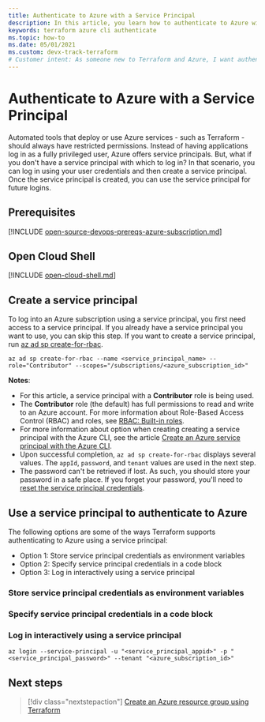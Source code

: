 ```yaml
---
title: Authenticate to Azure with a Service Principal
description: In this article, you learn how to authenticate to Azure with a Service Principal
keywords: terraform azure cli authenticate
ms.topic: how-to
ms.date: 05/01/2021
ms.custom: devx-track-terraform
# Customer intent: As someone new to Terraform and Azure, I want authenticate to Azure using a Service Principal.
---
```


# Authenticate to Azure with a Service Principal

Automated tools that deploy or use Azure services - such as Terraform - should always have restricted permissions. Instead of having applications log in as a fully privileged user, Azure offers service principals. But, what if you don't have a service principal with which to log in? In that scenario, you can log in using your user credentials and then create a service principal. Once the service principal is created, you can use the service principal for future logins.

## Prerequisites

[!INCLUDE [open-source-devops-prereqs-azure-subscription.md](../includes/open-source-devops-prereqs-azure-subscription.md)]

## Open Cloud Shell

[!INCLUDE [open-cloud-shell.md](../includes/open-cloud-shell.md)]

## Create a service principal

To log into an Azure subscription using a service principal, you first need access to a service principal. If you already have a service principal you want to use, you can skip this step. If you want to create a service principal, run [az ad sp create-for-rbac](/cli/azure/ad/sp?#az_ad_sp_create_for_rbac).
    
```azurecli
az ad sp create-for-rbac --name <service_principal_name> --role="Contributor" --scopes="/subscriptions/<azure_subscription_id>"
```

**Notes**:

- For this article, a service principal with a **Contributor** role is being used.
- The **Contributor** role (the default) has full permissions to read and write to an Azure account. For more information about Role-Based Access Control (RBAC) and roles, see [RBAC: Built-in roles](/azure/active-directory/role-based-access-built-in-roles).
- For more information about option when creating creating a service principal with the Azure CLI, see the article [Create an Azure service principal with the Azure CLI](/cli/azure/create-an-azure-service-principal-azure-cli?). 
- Upon successful completion, `az ad sp create-for-rbac` displays several values. The `appId`, `password`, and `tenant` values are used in the next step.
- The password can't be retrieved if lost. As such, you should store your password in a safe place. If you forget your password, you'll need to [reset the service principal credentials](/cli/azure/create-an-azure-service-principal-azure-cli#reset-credentials).

## Use a service principal to authenticate to Azure

The following options are some of the ways Terraform supports authenticating to Azure using a service principal:

- Option 1: Store service principal credentials as environment variables
- Option 2: Specify service principal credentials in a code block
- Option 3: Log in interactively using a service principal

### Store service principal credentials as environment variables

### Specify service principal credentials in a code block

### Log in interactively using a service principal

```azurecli
az login --service-principal -u "<service_principal_appid>" -p "<service_principal_password>" --tenant "<azure_subscription_id>"
```


## Next steps

> [!div class="nextstepaction"]
> [Create an Azure resource group using Terraform](create-resource-group.md)